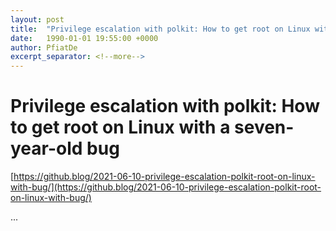 ```yaml
---
layout: post
title:  "Privilege escalation with polkit: How to get root on Linux with a seven-year-old bug"
date:   1990-01-01 19:55:00 +0000
author: PfiatDe
excerpt_separator: <!--more-->
---
```


# Privilege escalation with polkit: How to get root on Linux with a seven-year-old bug
[https://github.blog/2021-06-10-privilege-escalation-polkit-root-on-linux-with-bug/](https://github.blog/2021-06-10-privilege-escalation-polkit-root-on-linux-with-bug/)

...
<!--more-->

